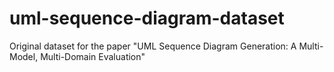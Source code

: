 # uml-sequence-diagram-dataset
Original dataset for the paper "UML Sequence Diagram Generation: A Multi-Model, Multi-Domain Evaluation"
